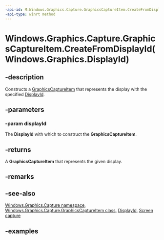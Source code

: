 ```yaml
---
-api-id: M:Windows.Graphics.Capture.GraphicsCaptureItem.CreateFromDisplayId(Windows.Graphics.DisplayId)
-api-type: winrt method
---
```


# Windows.Graphics.Capture.GraphicsCaptureItem.CreateFromDisplayId(Windows.Graphics.DisplayId)

<!--
public static Windows.Graphics.Capture.GraphicsCaptureItem CreateFromDisplayId (Windows.Graphics.DisplayId displayId);
-->


## -description

Constructs a [GraphicsCaptureItem](graphicscaptureitem.md) that represents the display with the specified [DisplayId](../windows.graphics/displayid.md).

## -parameters

### -param displayId

The **DisplayId** with which to construct the **GraphicsCaptureItem**.

## -returns

A **GraphicsCaptureItem** that represents the given display.

## -remarks



## -see-also

[Windows.Graphics.Capture namespace](windows_graphics_capture.md),
[Windows.Graphics.Capture.GraphicsCaptureItem class](graphicscaptureitem.md),
[DisplayId](../windows.graphics/displayid.md),
[Screen capture](/windows/uwp/audio-video-camera/screen-capture)

## -examples


